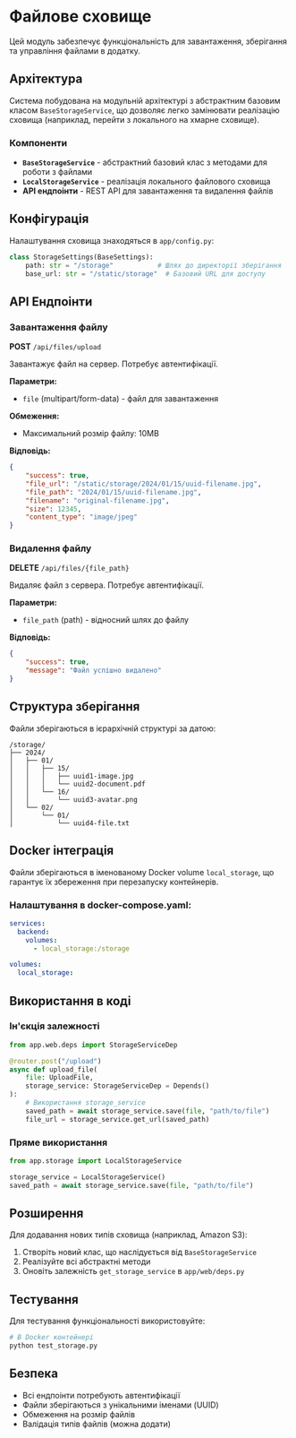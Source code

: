 # Файлове сховище

Цей модуль забезпечує функціональність для завантаження, зберігання та управління файлами в додатку.

## Архітектура

Система побудована на модульній архітектурі з абстрактним базовим класом `BaseStorageService`, що дозволяє легко замінювати реалізацію сховища (наприклад, перейти з локального на хмарне сховище).

### Компоненти

- **`BaseStorageService`** - абстрактний базовий клас з методами для роботи з файлами
- **`LocalStorageService`** - реалізація локального файлового сховища
- **API ендпоінти** - REST API для завантаження та видалення файлів

## Конфігурація

Налаштування сховища знаходяться в `app/config.py`:

```python
class StorageSettings(BaseSettings):
    path: str = "/storage"           # Шлях до директорії зберігання
    base_url: str = "/static/storage"  # Базовий URL для доступу
```

## API Ендпоінти

### Завантаження файлу

**POST** `/api/files/upload`

Завантажує файл на сервер. Потребує автентифікації.

**Параметри:**
- `file` (multipart/form-data) - файл для завантаження

**Обмеження:**
- Максимальний розмір файлу: 10MB

**Відповідь:**
```json
{
    "success": true,
    "file_url": "/static/storage/2024/01/15/uuid-filename.jpg",
    "file_path": "2024/01/15/uuid-filename.jpg",
    "filename": "original-filename.jpg",
    "size": 12345,
    "content_type": "image/jpeg"
}
```

### Видалення файлу

**DELETE** `/api/files/{file_path}`

Видаляє файл з сервера. Потребує автентифікації.

**Параметри:**
- `file_path` (path) - відносний шлях до файлу

**Відповідь:**
```json
{
    "success": true,
    "message": "Файл успішно видалено"
}
```

## Структура зберігання

Файли зберігаються в ієрархічній структурі за датою:

```
/storage/
├── 2024/
│   ├── 01/
│   │   ├── 15/
│   │   │   ├── uuid1-image.jpg
│   │   │   └── uuid2-document.pdf
│   │   └── 16/
│   │       └── uuid3-avatar.png
│   └── 02/
│       └── 01/
│           └── uuid4-file.txt
```

## Docker інтеграція

Файли зберігаються в іменованому Docker volume `local_storage`, що гарантує їх збереження при перезапуску контейнерів.

### Налаштування в docker-compose.yaml:

```yaml
services:
  backend:
    volumes:
      - local_storage:/storage

volumes:
  local_storage:
```

## Використання в коді

### Ін'єкція залежності

```python
from app.web.deps import StorageServiceDep

@router.post("/upload")
async def upload_file(
    file: UploadFile,
    storage_service: StorageServiceDep = Depends()
):
    # Використання storage_service
    saved_path = await storage_service.save(file, "path/to/file")
    file_url = storage_service.get_url(saved_path)
```

### Пряме використання

```python
from app.storage import LocalStorageService

storage_service = LocalStorageService()
saved_path = await storage_service.save(file, "path/to/file")
```

## Розширення

Для додавання нових типів сховища (наприклад, Amazon S3):

1. Створіть новий клас, що наслідується від `BaseStorageService`
2. Реалізуйте всі абстрактні методи
3. Оновіть залежність `get_storage_service` в `app/web/deps.py`

## Тестування

Для тестування функціональності використовуйте:

```bash
# В Docker контейнері
python test_storage.py
```

## Безпека

- Всі ендпоінти потребують автентифікації
- Файли зберігаються з унікальними іменами (UUID)
- Обмеження на розмір файлів
- Валідація типів файлів (можна додати)